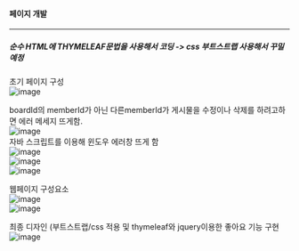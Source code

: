 #### 페이지 개발
------------------------------

##### 순수 HTML에 THYMELEAF문법을 사용해서 코딩 -> css 부트스트랩 사용해서 꾸밀예정
초기 페이지 구성      
![image](https://user-images.githubusercontent.com/100845256/161985952-7410f723-4fca-4aba-b79d-0e2b463fc0fc.png)
     
boardId의 memberId가 아닌 다른memberId가 게시물을 수정이나 삭제를 하려고하면 에러 메세지 뜨게함.    
![image](https://user-images.githubusercontent.com/100845256/167848108-b97d622f-8dbc-495c-a152-a8502ed0e6d9.png)       
자바 스크립트를 이용해 윈도우 에러창 뜨게 함    
![image](https://user-images.githubusercontent.com/100845256/167848177-b1942914-5115-413c-b47c-15ee3d669d2e.png)         
![image](https://user-images.githubusercontent.com/100845256/167849729-743eb631-d0ae-4e6a-9e2e-c06013e01a31.png)     
![image](https://user-images.githubusercontent.com/100845256/167849794-1944c93b-6d3f-4755-97d9-17b0cf70ba75.png)     

             
웹페이지 구성요소                
![image](https://user-images.githubusercontent.com/100845256/162739336-8c9a04a7-4961-4af9-83d8-1db078946733.png)                
![image](https://user-images.githubusercontent.com/100845256/167849377-1d7dd229-1af2-482d-aa95-f3de9aeca179.png)             

최종 디자인 (부트스트랩/css 적용 및 thymeleaf와 jquery이용한 좋아요 기능 구현     
![image](https://user-images.githubusercontent.com/100845256/167846698-2658ae0e-f946-405c-9f9f-cc24a9259e98.png)
        

